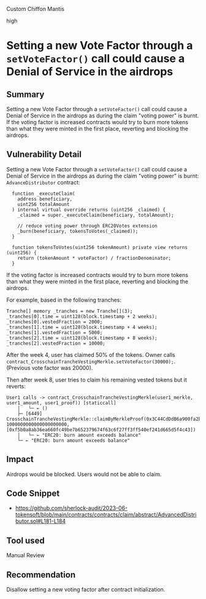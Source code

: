 Custom Chiffon Mantis

high

# Setting a new Vote Factor through a `setVoteFactor()` call could cause a Denial of Service in the airdrops

## Summary
Setting a new Vote Factor through a `setVoteFactor()` call could cause a Denial of Service in the airdrops as during the claim "voting power" is burnt. If the voting factor is increased contracts would try to burn more tokens than what they were minted in the first place, reverting and blocking the airdrops.

## Vulnerability Detail
Setting a new Vote Factor through a `setVoteFactor()` call could cause a Denial of Service in the airdrops as during the claim "voting power" is burnt:
`AdvanceDistributor` contract:
```solidity
  function _executeClaim(
    address beneficiary,
    uint256 totalAmount
  ) internal virtual override returns (uint256 _claimed) {
    _claimed = super._executeClaim(beneficiary, totalAmount);

    // reduce voting power through ERC20Votes extension
    _burn(beneficiary, tokensToVotes(_claimed));
  }
```

```solidity
  function tokensToVotes(uint256 tokenAmount) private view returns (uint256) {
    return (tokenAmount * voteFactor) / fractionDenominator;
  }
```

If the voting factor is increased contracts would try to burn more tokens than what they were minted in the first place, reverting and blocking the airdrops.

For example, based in the following tranches:
```solidity
Tranche[] memory _tranches = new Tranche[](3);
_tranches[0].time = uint128(block.timestamp + 2 weeks);
_tranches[0].vestedFraction = 2000;
_tranches[1].time = uint128(block.timestamp + 4 weeks);
_tranches[1].vestedFraction = 5000;
_tranches[2].time = uint128(block.timestamp + 8 weeks);
_tranches[2].vestedFraction = 10000;
```

After the week 4, user has claimed 50% of the tokens. Owner calls `contract_CrosschainTrancheVestingMerkle.setVoteFactor(30000);`. (Previous vote factor was 20000).

Then after week 8, user tries to claim his remaining vested tokens but it reverts:
```solidity
User1 calls -> contract_CrosschainTrancheVestingMerkle(user1_merkle, user1_amount, user1_proof)) [staticcall]
    │   └─ ← ()
    ├─ [6449] CrosschainTrancheVestingMerkle::claimByMerkleProof(0x3C44CdDdB6a900fa2b585dd299e03d12FA4293BC, 1000000000000000000000, [0xf5b0a8ab36ea660fc49be7b652379674f63c6f27ff3ff540ef241d665d5f4c43])       
    │   └─ ← "ERC20: burn amount exceeds balance"
    └─ ← "ERC20: burn amount exceeds balance"
```

## Impact
Airdrops would be blocked. Users would not be able to claim.

## Code Snippet
- https://github.com/sherlock-audit/2023-06-tokensoft/blob/main/contracts/contracts/claim/abstract/AdvancedDistributor.sol#L181-L184

## Tool used
Manual Review

## Recommendation
Disallow setting a new voting factor after contract initialization.
